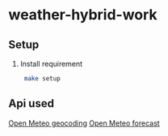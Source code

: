 # weather-hybrid-work
 
**Setup**
---

1. Install requirement 
   ```sh
    make setup
   ```

**Api used**
---
[Open Meteo geocoding](https://open-meteo.com/en/docs/geocoding-api)
[Open Meteo forecast](https://open-meteo.com/)